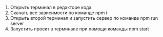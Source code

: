 1. Открыть терминал в редакторе кода
2. Скачать все зависимости по команде npm i
3. Открыть второй терминал и запустить сервер по команде npm run server
4. Запустить проект в терминале при помощи команды npm start